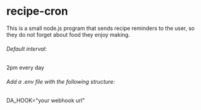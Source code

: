 # recipe-cron

This is a small node.js program that sends recipe reminders to the user, so they do not forget about food they enjoy making.

###### Default interval:
2pm every day

###### Add a .env file with the following structure:
DA_HOOK="your webhook url"